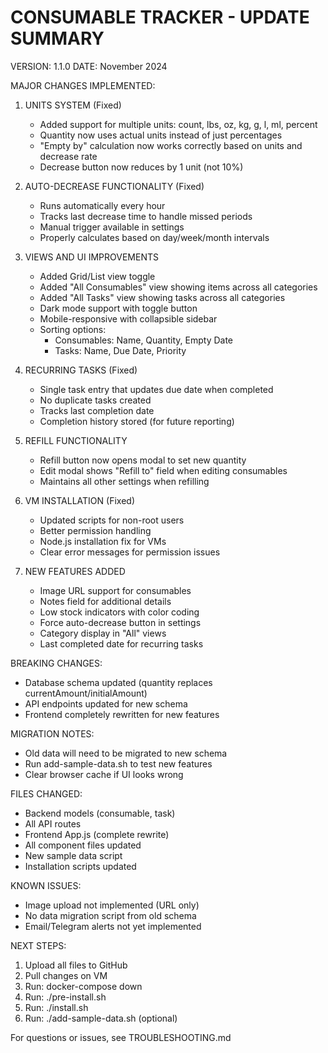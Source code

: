 CONSUMABLE TRACKER - UPDATE SUMMARY
===================================

VERSION: 1.1.0
DATE: November 2024

MAJOR CHANGES IMPLEMENTED:

1. UNITS SYSTEM (Fixed)
   - Added support for multiple units: count, lbs, oz, kg, g, l, ml, percent
   - Quantity now uses actual units instead of just percentages
   - "Empty by" calculation now works correctly based on units and decrease rate
   - Decrease button now reduces by 1 unit (not 10%)

2. AUTO-DECREASE FUNCTIONALITY (Fixed)
   - Runs automatically every hour
   - Tracks last decrease time to handle missed periods
   - Manual trigger available in settings
   - Properly calculates based on day/week/month intervals

3. VIEWS AND UI IMPROVEMENTS
   - Added Grid/List view toggle
   - Added "All Consumables" view showing items across all categories
   - Added "All Tasks" view showing tasks across all categories
   - Dark mode support with toggle button
   - Mobile-responsive with collapsible sidebar
   - Sorting options:
     * Consumables: Name, Quantity, Empty Date
     * Tasks: Name, Due Date, Priority

4. RECURRING TASKS (Fixed)
   - Single task entry that updates due date when completed
   - No duplicate tasks created
   - Tracks last completion date
   - Completion history stored (for future reporting)

5. REFILL FUNCTIONALITY
   - Refill button now opens modal to set new quantity
   - Edit modal shows "Refill to" field when editing consumables
   - Maintains all other settings when refilling

6. VM INSTALLATION (Fixed)
   - Updated scripts for non-root users
   - Better permission handling
   - Node.js installation fix for VMs
   - Clear error messages for permission issues

7. NEW FEATURES ADDED
   - Image URL support for consumables
   - Notes field for additional details
   - Low stock indicators with color coding
   - Force auto-decrease button in settings
   - Category display in "All" views
   - Last completed date for recurring tasks

BREAKING CHANGES:
- Database schema updated (quantity replaces currentAmount/initialAmount)
- API endpoints updated for new schema
- Frontend completely rewritten for new features

MIGRATION NOTES:
- Old data will need to be migrated to new schema
- Run add-sample-data.sh to test new features
- Clear browser cache if UI looks wrong

FILES CHANGED:
- Backend models (consumable, task)
- All API routes
- Frontend App.js (complete rewrite)
- All component files updated
- New sample data script
- Installation scripts updated

KNOWN ISSUES:
- Image upload not implemented (URL only)
- No data migration script from old schema
- Email/Telegram alerts not yet implemented

NEXT STEPS:
1. Upload all files to GitHub
2. Pull changes on VM
3. Run: docker-compose down
4. Run: ./pre-install.sh
5. Run: ./install.sh
6. Run: ./add-sample-data.sh (optional)

For questions or issues, see TROUBLESHOOTING.md
